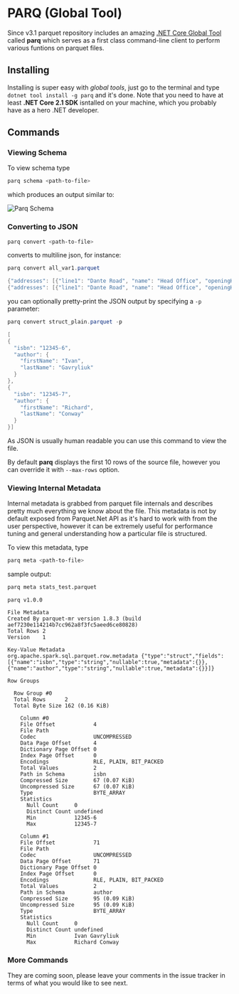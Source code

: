 # PARQ (Global Tool)

Since v3.1 parquet repository includes an amazing [.NET Core Global Tool](https://docs.microsoft.com/en-us/dotnet/core/tools/global-tools) called **parq** which serves as a first class command-line client to perform various funtions on parquet files.

## Installing

Installing is super easy with *global tools*, just go to the terminal and type `dotnet tool install -g parq` and it's done. Note that you need to have at least **.NET Core 2.1 SDK** isntalled on your machine, which you probably have as a hero .NET developer.

## Commands

### Viewing Schema

To view schema type

```powershell
parq schema <path-to-file>
````

which produces an output similar to:

![Parq Schema](img/parq-schema.png)

### Converting to JSON

```powershell
parq convert <path-to-file>
```

converts to multiline json, for instance:


```powershell
parq convert all_var1.parquet

{"addresses": [{"line1": "Dante Road", "name": "Head Office", "openingHours": [9, 10, 11, 12, 13, 14, 15, 16, 17, 18], "postcode": "SE11"}, {"line1": "Somewhere Else", "name": "Small Office", "openingHours": [6, 7, 19, 20, 21, 22, 23], "postcode": "TN19"}], "cities": ["London", "Derby"], "comment": "this file contains all the permunations for nested structures and arrays to test Parquet parser", "id": 1, "location": {"latitude": 51.2, "longitude": 66.3}, "price": {"lunch": {"max": 2, "min": 1}}}
{"addresses": [{"line1": "Dante Road", "name": "Head Office", "openingHours": [9, 10, 11, 12, 13, 14, 15, 16, 17, 18], "postcode": "SE11"}, {"line1": "Somewhere Else", "name": "Small Office", "openingHours": [6, 7, 19, 20, 21, 22, 23], "postcode": "TN19"}], "cities": ["London", "Derby"], "comment": "this file contains all the permunations for nested structures and arrays to test Parquet parser", "id": 1, "location": {"latitude": 51.2, "longitude": 66.3}, "price": {"lunch": {"max": 2, "min": 1}}}
```

you can optionally pretty-print the JSON output by specifying a `-p` parameter:

```powershell
parq convert struct_plain.parquet -p

[
{
  "isbn": "12345-6",
  "author": {
    "firstName": "Ivan",
    "lastName": "Gavryliuk"
  }
},
{
  "isbn": "12345-7",
  "author": {
    "firstName": "Richard",
    "lastName": "Conway"
  }
}]
```

As JSON is usually human readable you can use this command to view the file.

By default **parq** displays the first 10 rows of the source file, however you can override it with `--max-rows` option.

### Viewing Internal Metadata

Internal metadata is grabbed from parquet file internals and describes pretty much everything we know about the file. This metadata is not by default exposed from Parquet.Net API as it's hard to work with from the user perspective, however it can be extremely useful for performance tuning and general understanding how a particular file is structured.

To view this metadata, type

```powershell
parq meta <path-to-file>
````

sample output:

```bash
parq meta stats_test.parquet
```

```
parq v1.0.0

File Metadata
Created By parquet-mr version 1.8.3 (build aef7230e114214b7cc962a8f3fc5aeed6ce80828)
Total Rows 2
Version    1

Key-Value Metadata
org.apache.spark.sql.parquet.row.metadata {"type":"struct","fields":[{"name":"isbn","type":"string","nullable":true,"metadata":{}},{"name":"author","type":"string","nullable":true,"metadata":{}}]}

Row Groups

  Row Group #0
  Total Rows      2
  Total Byte Size 162 (0.16 KiB)

    Column #0
    File Offset            4
    File Path
    Codec                  UNCOMPRESSED
    Data Page Offset       4
    Dictionary Page Offset 0
    Index Page Offset      0
    Encodings              RLE, PLAIN, BIT_PACKED
    Total Values           2
    Path in Schema         isbn
    Compressed Size        67 (0.07 KiB)
    Uncompressed Size      67 (0.07 KiB)
    Type                   BYTE_ARRAY
    Statistics
      Null Count     0
      Distinct Count undefined
      Min            12345-6
      Max            12345-7

    Column #1
    File Offset            71
    File Path
    Codec                  UNCOMPRESSED
    Data Page Offset       71
    Dictionary Page Offset 0
    Index Page Offset      0
    Encodings              RLE, PLAIN, BIT_PACKED
    Total Values           2
    Path in Schema         author
    Compressed Size        95 (0.09 KiB)
    Uncompressed Size      95 (0.09 KiB)
    Type                   BYTE_ARRAY
    Statistics
      Null Count     0
      Distinct Count undefined
      Min            Ivan Gavryliuk
      Max            Richard Conway

```

### More Commands

They are coming soon, please leave your comments in the issue tracker in terms of what you would like to see next.